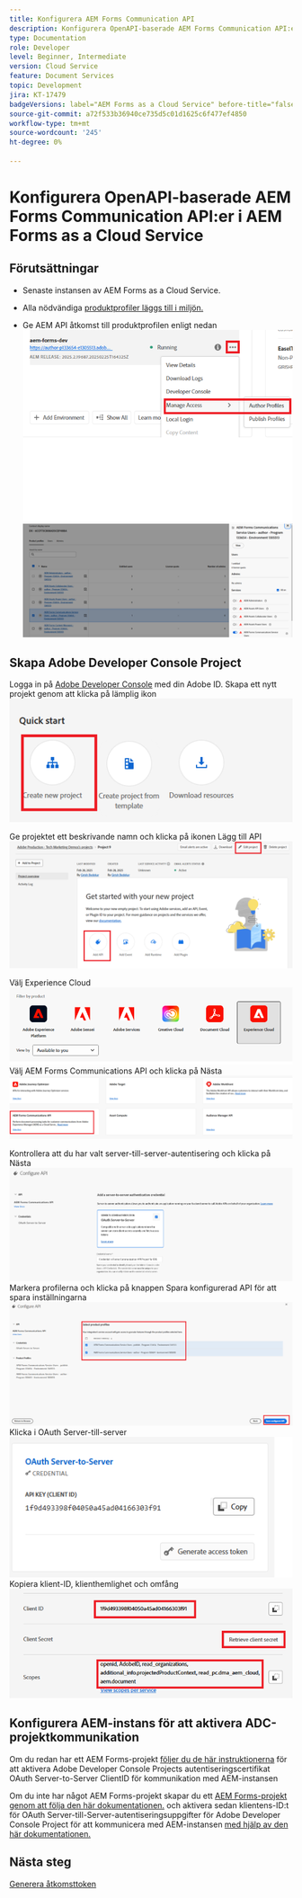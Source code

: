 ```yaml
---
title: Konfigurera AEM Forms Communication API
description: Konfigurera OpenAPI-baserade AEM Forms Communication API:er för autentisering från server till server
type: Documentation
role: Developer
level: Beginner, Intermediate
version: Cloud Service
feature: Document Services
topic: Development
jira: KT-17479
badgeVersions: label="AEM Forms as a Cloud Service" before-title="false"
source-git-commit: a72f533b36940ce735d5c01d1625c6f477ef4850
workflow-type: tm+mt
source-wordcount: '245'
ht-degree: 0%

---
```


# Konfigurera OpenAPI-baserade AEM Forms Communication API:er i AEM Forms as a Cloud Service

## Förutsättningar

* Senaste instansen av AEM Forms as a Cloud Service.
* Alla nödvändiga [produktprofiler läggs till i miljön.](https://experienceleague.adobe.com/en/docs/experience-manager-learn/cloud-service/aem-apis/invoke-openapi-based-aem-apis)

* Ge AEM API åtkomst till produktprofilen enligt nedan
  ![product_profile1](assets/product-profiles1.png)
  ![product_profile](assets/product-profiles.png)

## Skapa Adobe Developer Console Project

Logga in på [Adobe Developer Console](https://developer.adobe.com/console/) med din Adobe ID.
Skapa ett nytt projekt genom att klicka på lämplig ikon
![nytt projekt](assets/new-project.png)

Ge projektet ett beskrivande namn och klicka på ikonen Lägg till API
![nytt projekt](assets/new-project2.png)

Välj Experience Cloud
![new-project3](assets/new-project3.png)
Välj AEM Forms Communications API och klicka på Nästa
![new-project4](assets/new-project4.png)

Kontrollera att du har valt server-till-server-autentisering och klicka på Nästa
![new-project5](assets/new-project5.png)
Markera profilerna och klicka på knappen Spara konfigurerad API för att spara inställningarna
![new-project6](assets/new-project6.png)
Klicka i OAuth Server-till-server
![new-project7](assets/new-project7.png)
Kopiera klient-ID, klienthemlighet och omfång
![new-project8](assets/new-project8.png)

## Konfigurera AEM-instans för att aktivera ADC-projektkommunikation

Om du redan har ett AEM Forms-projekt [följer du de här instruktionerna](https://experienceleague.adobe.com/en/docs/experience-manager-learn/cloud-service/aem-apis/invoke-openapi-based-aem-apis) för att aktivera Adobe Developer Console Projects autentiseringscertifikat OAuth Server-to-Server ClientID för kommunikation med AEM-instansen

Om du inte har något AEM Forms-projekt skapar du ett [AEM Forms-projekt genom att följa den här dokumentationen.](https://experienceleague.adobe.com/en/docs/experience-manager-learn/cloud-service/forms/developing-for-cloud-service/getting-started) och aktivera sedan klientens-ID:t för OAuth Server-till-Server-autentiseringsuppgifter för Adobe Developer Console Project för att kommunicera med AEM-instansen [med hjälp av den här dokumentationen.](https://experienceleague.adobe.com/en/docs/experience-manager-learn/cloud-service/aem-apis/invoke-openapi-based-aem-apis)


## Nästa steg

[Generera åtkomsttoken](./generate-access-token.md)